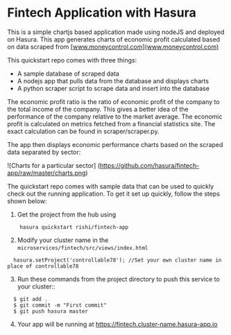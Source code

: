 # Fintech Application with Hasura

This is a simple chartjs based application made using nodeJS and deployed on Hasura. This app generates charts of economic profit calculated based on data scraped from [www.moneycontrol.com](www.moneycontrol.com)

This quickstart repo comes with three things:
* A sample database of scraped data
* A nodejs app that pulls data from the database and displays charts
* A python scraper script to scrape data and insert into the database

The economic profit ratio is the ratio of economic profit of the company to the total income of the company. This gives a better idea of the performance of the company relative to the market average.
The economic profit is calculated on metrics fetched from a financial statistics site. The exact calculation can be found in scraper/scraper.py.

The app then displays economic performance charts based on the scraped data separated by sector:

![Charts for a particular sector]
(https://github.com/hasura/fintech-app/raw/master/charts.png)

The quickstart repo comes with sample data that can be used to quickly check out the running application. To get it set up quickly, follow the steps shown below:

1.  Get the project from the hub using

```
    hasura quickstart rishi/fintech-app
```

2. Modify your cluster name in the ``microservices/fintech/src/views/index.html``

```
  hasura.setProject('controllable78'); //Set your own cluster name in place of controllable78
```

3. Run these commands from the project directory to push this service to your cluster::

```
  $ git add .
  $ git commit -m "First commit"
  $ git push hasura master
```
4. Your app will be running at https://fintech.cluster-name.hasura-app.io

